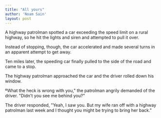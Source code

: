 ```yaml
---
title: "All yours"
author: 'Noam Sain'
layout: post
---
```


A highway patrolman spotted a car exceeding the speed limit on a rural highway, so he hit the lights and siren and attempted to pull it over.

Instead of stopping, though, the car accelerated and made several turns in an apparent attempt to get away.

Ten miles later, the speeding car finally pulled to the side of the road and came to a stop.

The highway patrolman approached the car and the driver rolled down his window.

ºWhat the heck is wrong with you," the patrolman angrily demanded of the driver. "Didn't you see me behind you?"

The driver responded, "Yeah, I saw you. But my wife ran off with a highway patrolman last week and I thought you might be trying to bring her back."